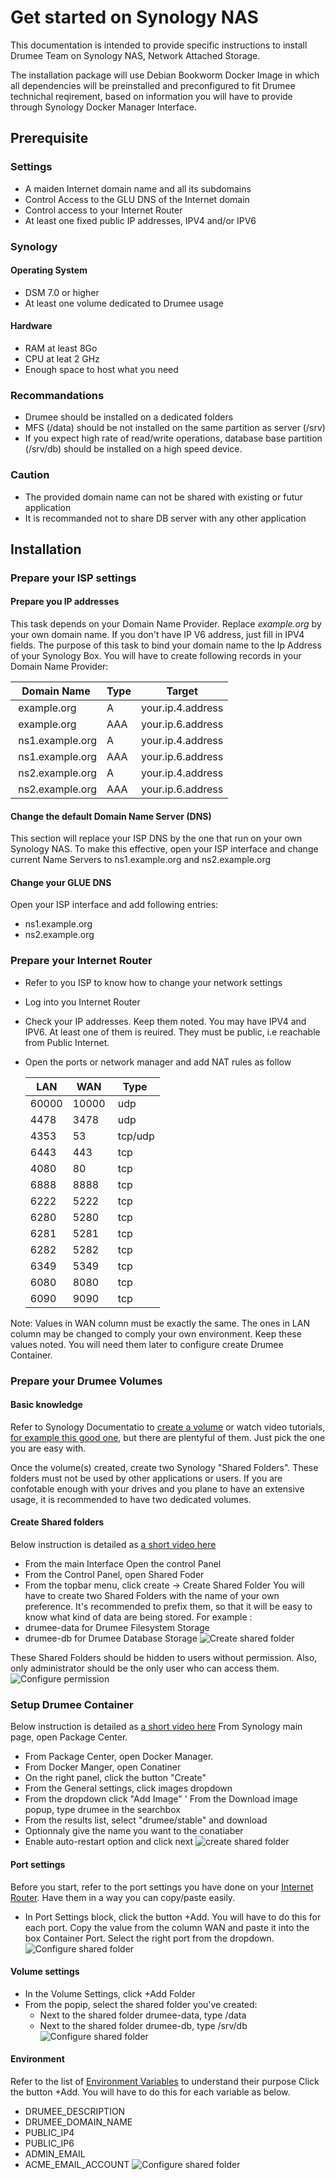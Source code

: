 # Get started on Synology NAS
This documentation is intended to provide specific instructions to install Drumee Team on Synology NAS, Network Attached Storage. 

The installation package will use Debian Bookworm Docker Image in which all dependencies will be preinstalled and preconfigured to fit Drumee technichal reqirement, based on information you will have to provide through Synology Docker Manager Interface.

## Prerequisite

### Settings
- A maiden Internet domain name and all its subdomains
- Control Access to the GLU DNS of the Internet domain
- Control access to your Internet Router
- At least one fixed public IP addresses, IPV4 and/or IPV6

### Synology
#### Operating System
- DSM 7.0 or higher
- At least one volume dedicated to Drumee usage

#### Hardware
- RAM at least 8Go
- CPU at leat 2 GHz
- Enough space to host what you need 

### Recommandations
- Drumee should be installed on a dedicated folders
- MFS (/data) should be not installed on the same partition as server (/srv)
- If you expect high rate of read/write operations, database base partition (/srv/db) should be installed on a high speed device.

### Caution
- The provided domain name can not be shared with existing or futur application
- It is recommanded not to share DB server with any other application

## Installation 
### Prepare your ISP settings

#### Prepare you IP addresses
This task depends on your Domain Name Provider. Replace *example.org* by your own domain name. If you don't have IP V6 address, just fill in IPV4 fields.
The purpose of this task to bind your domain name to the Ip Address of your Synology Box. You will have to create following records in your Domain Name Provider:

  | Domain Name      |  Type  | Target             |
  |------------------|--------|--------------------|
  | example.org      | A      | your.ip.4.address  |
  | example.org      | AAA    | your.ip.6.address  |
  | ns1.example.org  | A      | your.ip.4.address  |
  | ns1.example.org  | AAA    | your.ip.6.address  |
  | ns2.example.org  | A      | your.ip.4.address  |
  | ns2.example.org  | AAA    | your.ip.6.address  |

#### Change the default Domain Name Server (DNS)
This section will replace your ISP DNS by the one that run on your own Synology NAS. To make this effective, open your ISP interface and change current Name Servers to ns1.example.org and ns2.example.org

#### Change your GLUE DNS
Open your ISP interface and add following entries:
- ns1.example.org 
- ns2.example.org

### Prepare your Internet Router
- Refer to you ISP to know how to change your network settings
- Log into you Internet Router
- Check your IP addresses. Keep them noted. You may have IPV4 and IPV6. At least one of them is reuired. They must be public, i.e reachable from Public Internet.
- Open the ports or network manager and add NAT rules as follow

  | LAN   |  WAN  | Type    |
  |-------|-------|---------|
  | 60000 | 10000 | udp     |
  | 4478  | 3478  | udp     |
  | 4353  | 53    | tcp/udp |
  | 6443  | 443   | tcp     |
  | 4080  | 80    | tcp     |
  | 6888  | 8888  | tcp     |
  | 6222  | 5222  | tcp     |
  | 6280  | 5280  | tcp     |
  | 6281  | 5281  | tcp     |
  | 6282  | 5282  | tcp     |
  | 6349  | 5349  | tcp     |
  | 6080  | 8080  | tcp     |
  | 6090  | 9090  | tcp     |

Note: Values in WAN column must be exactly the same. The ones in LAN column may be changed to comply your own environment. Keep these values noted. You will need them later to configure create Drumee Container.

### Prepare your Drumee Volumes
#### Basic knowledge
Refer to Synology Documentatio to [create a volume](https://kb.synology.com/en-my/DSM/help/DSM/StorageManager/volume_create_volume?version=7) or watch video tutorials, [for example this good one](https://youtu.be/iR3BqL0_7J4), but there are plentyful of them. Just pick the one you are easy with.

Once the volume(s) created, create two Synology "Shared Folders". These folders must not be used by other applications or users. If you are confotable enough with your drives and you plane to have an extensive usage, it is recommended to have two dedicated volumes.

#### Create Shared folders
Below instruction is detailed as [a short video here](https://youtu.be/HZx4fbfv65E)
- From the main Interface Open the control Panel
- From the Control Panel, open Shared Foder
- From the topbar menu, click create -> Create Shared Folder
You will have to create two Shared Folders with the name of your own preference. It's recommended to prefix them, so that it will be easy to know what kind of data are being stored. For example : 
- drumee-data for Drumee Filesystem Storage 
- drumee-db for Drumee Database Storage
![Create shared folder](https://github.com/drumee/synology-hosted/blob/main/images/create-shared-folder-2.png)

These Shared Folders should be hidden to users without permission. Also, only administrator should be the only user who can access them.
![Configure permission](https://github.com/drumee/synology-hosted/blob/main/images/setup-permission.png)

### Setup Drumee Container
Below instruction is detailed as [a short video here](https://youtu.be/NM1gJUQ2bmw)
From Synology main page, open Package Center. 
- From Package Center, open Docker Manager. 
- From Docker Manger, open Conatiner
- On the right panel, click the button "Create"
- From the General settings, click images dropdown
- From the dropdown click "Add Image"
' From the Download image popup, type drumee in the searchbox
- From the results list, select "drumee/stable" and download
- Optionnaly give the name you want to the conatiaber
- Enable auto-restart option and click next
  ![create shared folder](https://github.com/drumee/synology-hosted/blob/main/images/create-container-2.png)

#### Port settings
Before you start, refer to the port settings you have done on your [Internet Router](#prepare-your-internet-router). Have them in a way you can copy/paste easily. 
- In Port Settings block, click the button +Add. You will have to do this for each port. Copy the value from the column WAN and paste it into the box Container Port. Select the right port from the dropdown.
![Configure shared folder](https://github.com/drumee/synology-hosted/blob/main/images/port-settings.png)

#### Volume settings
- In the Volume Settings, click +Add Folder
- From the popip, select the shared folder you've created:
  * Next to the shared folder drumee-data, type /data
  * Next to the shared folder drumee-db, type /srv/db
![Configure shared folder](https://github.com/drumee/synology-hosted/blob/main/images/volume-settings-2.png)

#### Environment
Refer to the list of [Environment Variables](https://github.com/drumee/debian-hosted/blob/main/env.sh) to understand their purpose
Click the button +Add. You will have to do this for each variable as below. 
- DRUMEE_DESCRIPTION
- DRUMEE_DOMAIN_NAME
- PUBLIC_IP4
- PUBLIC_IP6
- ADMIN_EMAIL
- ACME_EMAIL_ACCOUNT
![Configure shared folder](https://github.com/drumee/synology-hosted/blob/main/images/env-settings.png)
